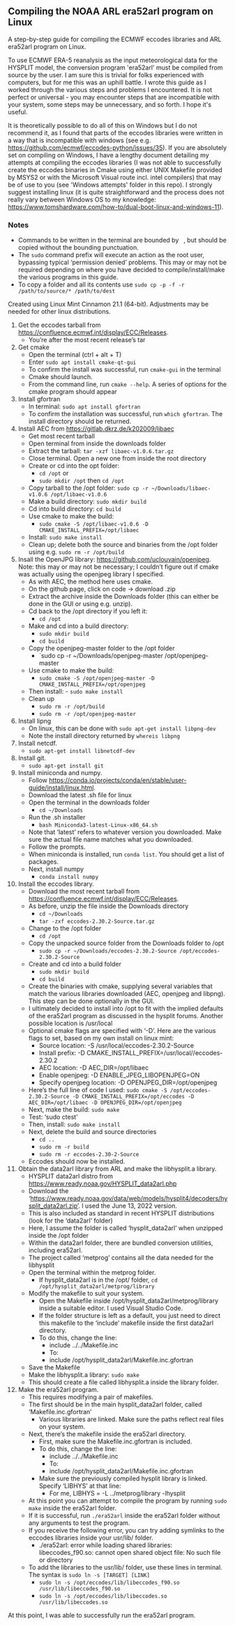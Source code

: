 ## Compiling the NOAA ARL era52arl program on Linux

A step-by-step guide for compiling the ECMWF eccodes libraries and ARL era52arl program on Linux.

To use ECMWF ERA-5 reanalysis as the input meteorological data for the HYSPLIT model, the conversion program 'era52arl' must be compiled from source by the user. I am sure this is trivial for folks experienced with computers, but for me this was an uphill battle. I wrote this guide as I worked through the various steps and problems I encountered. It is not perfect or universal - you may encounter steps that are incompatible with your system, some steps may be unnecessary, and so forth. I hope it's useful. 

It is theoretically possible to do all of this on Windows but I do not recommend it, as I found that parts of the eccodes libraries were written in a way that is incompatible with windows (see e.g. https://github.com/ecmwf/eccodes-python/issues/35). If you are absolutely set on compiling on Windows, I have a lengthy document detailing my attempts at compiling the eccodes libraries (I was not able to successfully create the eccodes binaries in Cmake using either UNIX Makefile provided by MSYS2 or with the Microsoft Visual route incl. intel compilers) that may be of use to you (see 'Windows attempts' folder in this repo). I strongly suggest installing linux (it is quite straightforward and the process does not really vary between Windows OS to my knowledge: https://www.tomshardware.com/how-to/dual-boot-linux-and-windows-11). 

### Notes
- Commands to be written in the terminal are bounded by ` `, but should be copied without the bounding punctuation.
- The `sudo` command prefix will execute an action as the root user, bypassing typical ‘permission denied’ problems. This may or may not be required depending on where you have decided to compile/install/make the various programs in this guide.
- To copy a folder and all its contents use `sudo cp -p -f -r /path/to/source/* /path/to/dest`

Created using Linux Mint Cinnamon 21.1 (64-bit). Adjustments may be needed for other linux distributions.

1. Get the eccodes tarball from https://confluence.ecmwf.int/display/ECC/Releases.
      - You’re after the most recent release’s tar
2. Get cmake
      - Open the terminal (ctrl + alt + T)
      - Enter `sudo apt install cmake-qt-gui`
      - To confirm the install was successful, run `cmake-gui` in the terminal
      - Cmake should launch.
      - From the command line, run `cmake --help`. A series of options for the cmake program should appear
3. Install gfortran
      - In terminal: `sudo apt install gfortran`
      - To confirm the installation was successful, run `which gfortran`. The install directory should be returned.
4. Install AEC from https://gitlab.dkrz.de/k202009/libaec
      - Get most recent tarball
      - Open terminal from inside the downloads folder
      - Extract the tarball: `tar -xzf libaec-v1.0.6.tar.gz`
      - Close terminal. Open a new one from inside the root directory
      - Create or cd into the opt folder:
           - `cd /opt` or 
           - `sudo mkdir /opt` then `cd /opt`
      - Copy tarball to the /opt folder: `sudo cp -r ~/Downloads/libaec-v1.0.6 /opt/libaec-v1.0.6`
      - Make a build directory: `sudo mkdir build`
      - Cd into build directory: `cd build`
      - Use cmake to make the build:
           - `sudo cmake -S /opt/libaec-v1.0.6 -D CMAKE_INSTALL_PREFIX=/opt/libaec`
      - Install: `sudo make install`
      - Clean up; delete both the source and binaries from the /opt folder using e.g. `sudo rm -r /opt/build`
5. Insall the OpenJPG library: https://github.com/uclouvain/openjpeg. Note: this may or may not be necessary; I couldn’t figure out if cmake was actually using the openjpeg library I specified. 
      - As with AEC, the method here uses cmake.
      - On the github page, click on code -> download .zip
      - Extract the archive inside the Downloads folder (this can either be done in the GUI or using e.g. unzip).
      - Cd back to the /opt directory if you left it: 
           - `cd /opt`
      - Make and cd into a build directory:
           - `sudo mkdir build`
           - `cd build`
      - Copy the openjpeg-master folder to the /opt folder
           - `sudo cp -r ~/Downloads/openjpeg-master /opt/openjpeg-master
      - Use cmake to make the build:
           - `sudo cmake -S /opt/openjpeg-master -D CMAKE_INSTALL_PREFIX=/opt/openjpeg`
      - Then install:
            - `sudo make install`
      - Clean up
           - `sudo rm -r /opt/build`
           - `sudo rm -r /opt/openjpeg-master`
6. Install lipng
      - On linux, this can be done with `sudo apt-get install libpng-dev`
      - Note the install directory returned by `whereis libpng`
7. Install netcdf. 
      - `sudo apt-get install libnetcdf-dev`
8. Install git.
      - `sudo apt-get install git`
9. Install miniconda and numpy.
      - Follow https://conda.io/projects/conda/en/stable/user-guide/install/linux.html.
      - Download the latest .sh file for linux
      - Open the terminal in the downloads folder
           - `cd ~/Downloads`
      - Run the .sh installer
           - `bash Miniconda3-latest-Linux-x86_64.sh`
      - Note that ‘latest’ refers to whatever version you downloaded. Make sure the actual file name matches what you downloaded.
      - Follow the prompts.
      - When miniconda is installed, run `conda list`. You should get a list of packages.
      - Next, install numpy
           - `conda install numpy`
10. Install the eccodes library.
      - Download the most recent tarball from https://confluence.ecmwf.int/display/ECC/Releases.
      - As before, unzip the file inside the Downloads directory
           - `cd ~/Downloads`
           - `tar -zxf eccodes-2.30.2-Source.tar.gz`
      - Change to the /opt folder
           - `cd /opt`
      - Copy the unpacked source folder from the Downloads folder to /opt
           - `sudo cp -r ~/Downloads/eccodes-2.30.2-Source /opt/eccodes-2.30.2-Source`
      - Create and cd into a build folder
           - `sudo mkdir build`
           - `cd build`
      - Create the binaries with cmake, supplying several variables that match the various libraries downloaded (AEC, openjpeg and libpng). This step can be done optionally in the GUI. 
      - I ultimately decided to install into /opt to fit with the implied defaults of the era52arl program as discussed in the hysplit forums. Another possible location is /usr/local
      - Optional cmake flags are specified with ‘-D’. Here are the various flags to set, based on my own install on linux mint:
           - Source location: -S /usr/local/eccodes-2.30.2-Source
           - Install prefix: -D CMAKE_INSTALL_PREFIX=/usr/local//eccodes-2.30.2
           - AEC location: -D AEC_DIR=/opt/libaec
           - Enable openjpeg: -D ENABLE_JPEG_LIBOPENJPEG=ON
           - Specify openjpeg location: -D OPENJPEG_DIR=/opt/openjpeg
      - Here’s the full line of code I used: `sudo cmake -S /opt/eccodes-2.30.2-Source -D CMAKE_INSTALL_PREFIX=/opt/eccodes -D AEC_DIR=/opt/libaec -D OPENJPEG_DIR=/opt/openjpeg`
      - Next, make the build: `sudo make`
      - Test: ‘sudo ctest’
      - Then, install: `sudo make install`
      - Next, delete the build and source directories
           - `cd ..`
           - `sudo rm -r build`
           - `sudo rm -r eccodes-2.30-2-Source`
      - Eccodes should now be installed.
11. Obtain the data2arl library from ARL and make the libhysplit.a library.
      - HYSPLIT data2arl distro from https://www.ready.noaa.gov/HYSPLIT_data2arl.php
      - Download the ‘https://www.ready.noaa.gov/data/web/models/hysplit4/decoders/hysplit_data2arl.zip’. I used the June 13, 2022 version.
      - This is also included as standard in recent HYSPLIT distributions (look for the ‘data2arl’ folder)
      - Here, I assume the folder is called ‘hysplit_data2arl’ when unzipped inside the /opt folder
      - Within the data2arl folder, there are bundled conversion utilities, including era52arl. 
      - The project called ‘metprog’ contains all the data needed for the libhysplit
      - Open the terminal within the metprog folder.
           - If hysplit_data2arl is in the /opt/ folder, `cd /opt/hysplit_data2arl/metprog/library`
      - Modify the makefile to suit your system.
           - Open the Makefile inside /opt/hysplit_data2arl/metprog/library inside a suitable editor. I used Visual Studio Code. 
           - If the folder structure is left as a default, you just need to direct this makefile to the ‘include’ makefile inside the first data2arl directory. 
           - To do this, change the line:
               - include ../../Makefile.inc
               - To:
               - include /opt/hysplit_data2arl/Makefile.inc.gfortran
      - Save the Makefile
      - Make the libhysplit.a library: `sudo make`
      - This should create a file called libhysplit.a inside the library folder.
12. Make the era52arl program.
      - This requires modifying a pair of makefiles.
      - The first should be in the main hysplit_data2arl folder, called ‘Makefile.inc.gfortran’
           - Various libraries are linked. Make sure the paths reflect real files on your system.
      - Next, there’s the makefile inside the era52arl directory.
           - First, make sure the Makefile.inc.gfortran is included. 
           - To do this, change the line:
               - include ../../Makefile.inc
               - To:
               - include /opt/hysplit_data2arl/Makefile.inc.gfortran
           - Make sure the previously compiled hysplit library is linked. Specify ‘LIBHYS’ at that line:
               - For me, LIBHYS = -L ../metprog/library -lhysplit
      - At this point you can attempt to compile the program by running `sudo make` inside the era52arl folder.
      - If it is successful, run `./era52arl` inside the era52arl folder without any arguments to test the program.
      - If you receive the following error, you can try adding symlinks to the eccodes libraries inside your usr/lib/ folder. 
           - ./era52arl: error while loading shared libraries: libeccodes_f90.so: cannot open shared object file: No such file or directory
      - To add the libraries to the usr/lib/ folder, use these lines in terminal. The syntax is `sudo ln -s [TARGET] [LINK]`
           - `sudo ln -s /opt/eccodes/lib/libeccodes_f90.so /usr/lib/libeccodes_f90.so`
           - `sudo ln -s /opt/eccodes/lib/libeccodes.so /usr/lib/libeccodes.so`

At this point, I was able to successfully run the era52arl program. 
